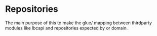 # Repositories

The main purpose of this to make the glue/ mapping between thirdparty modules like lbcapi
and repositories expected by or domain.